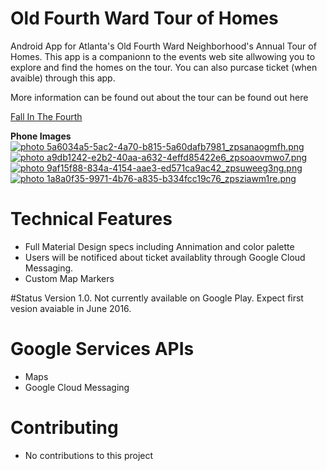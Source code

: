 # Old Fourth Ward Tour of Homes

Android App for Atlanta's Old Fourth Ward Neighborhood's Annual Tour of Homes. This app is a companionn to the events web site allwowing you to explore and find the homes on the tour. You can also purcase ticket (when avaible) through this app.

More information can be found out about the tour can be found out here

<a href="http://fallinthe4thward.com/">Fall In The Fourth</a>

<b>Phone Images</b>
<br>
<a href="http://s70.photobucket.com/user/chare37/media/5a6034a5-5ac2-4a70-b815-5a60dafb7981_zpsanaogmfh.png.html" target="_blank"><img src="http://i70.photobucket.com/albums/i102/chare37/5a6034a5-5ac2-4a70-b815-5a60dafb7981_zpsanaogmfh.png" border="0" alt=" photo 5a6034a5-5ac2-4a70-b815-5a60dafb7981_zpsanaogmfh.png"/></a>
<a href="http://s70.photobucket.com/user/chare37/media/a9db1242-e2b2-40aa-a632-4effd85422e6_zpsoaovmwo7.png.html" target="_blank"><img src="http://i70.photobucket.com/albums/i102/chare37/a9db1242-e2b2-40aa-a632-4effd85422e6_zpsoaovmwo7.png" border="0" alt=" photo a9db1242-e2b2-40aa-a632-4effd85422e6_zpsoaovmwo7.png"/></a>
<a href="http://s70.photobucket.com/user/chare37/media/9af15f88-834a-4154-aae3-ed571ca9ac42_zpsuweeg3ng.png.html" target="_blank"><img src="http://i70.photobucket.com/albums/i102/chare37/9af15f88-834a-4154-aae3-ed571ca9ac42_zpsuweeg3ng.png" border="0" alt=" photo 9af15f88-834a-4154-aae3-ed571ca9ac42_zpsuweeg3ng.png"/></a>
<a href="http://s70.photobucket.com/user/chare37/media/1a8a0f35-9971-4b76-a835-b334fcc19c76_zpsziawm1re.png.html" target="_blank"><img src="http://i70.photobucket.com/albums/i102/chare37/1a8a0f35-9971-4b76-a835-b334fcc19c76_zpsziawm1re.png" border="0" alt=" photo 1a8a0f35-9971-4b76-a835-b334fcc19c76_zpsziawm1re.png"/></a>

# Technical Features
* Full Material Design specs including Annimation and color palette
* Users will be notificed about ticket availablity through Google Cloud Messaging.
* Custom Map Markers

#Status
Version 1.0. Not currently available on Google Play. Expect first vesion avaiable in June 2016.<br>

# Google Services APIs
* Maps
* Google Cloud Messaging

# Contributing<br>
* No contributions to this project

